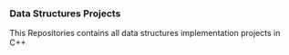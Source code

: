 ### Data Structures Projects

This Repositories contains all data structures implementation projects in C++ 
